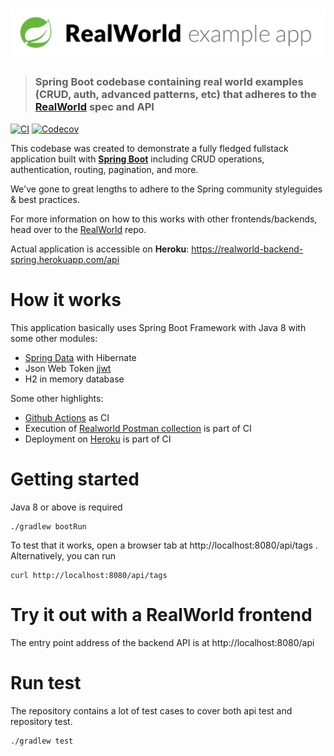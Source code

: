 # ![RealWorld Example App using Spring](example-logo.png)

> ### Spring Boot codebase containing real world examples (CRUD, auth, advanced patterns, etc) that adheres to the [RealWorld](https://github.com/gothinkster/realworld) spec and API

[![CI](https://github.com/alexey-lapin/realworld-backend-spring/workflows/CI/badge.svg)](https://github.com/alexey-lapin/realworld-backend-spring/actions)
[![Codecov](https://codecov.io/gh/alexey-lapin/realworld-backend-spring/branch/master/graph/badge.svg)](https://codecov.io/gh/alexey-lapin/realworld-backend-spring)

This codebase was created to demonstrate a fully fledged fullstack application built with **[Spring Boot](https://spring.io/projects/spring-boot)** including CRUD operations, authentication, routing, pagination, and more.

We've gone to great lengths to adhere to the Spring community styleguides & best practices.

For more information on how to this works with other frontends/backends, head over to the [RealWorld](https://github.com/gothinkster/realworld) repo.

Actual application is accessible on **Heroku**: https://realworld-backend-spring.herokuapp.com/api

# How it works
This application basically uses Spring Boot Framework with Java 8 with some other modules:
- [Spring Data](https://spring.io/projects/spring-data-jpa) with Hibernate
- Json Web Token [jjwt](https://github.com/jwtk/jjwt)
- H2 in memory database

Some other highlights:
- [Github Actions](https://github.com/alexey-lapin/realworld-backend-spring/actions) as CI
- Execution of [Realworld Postman collection](https://github.com/gothinkster/realworld/blob/master/api/Conduit.postman_collection.json) is part of CI
- Deployment on [Heroku](https://realworld-backend-spring.herokuapp.com/api) is part of CI

# Getting started
Java 8 or above is required

    ./gradlew bootRun

To test that it works, open a browser tab at http://localhost:8080/api/tags .  
Alternatively, you can run

    curl http://localhost:8080/api/tags

# Try it out with a RealWorld frontend

The entry point address of the backend API is at http://localhost:8080/api

# Run test

The repository contains a lot of test cases to cover both api test and repository test.

    ./gradlew test
